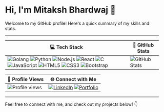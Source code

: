 # Hi, I'm Mitaksh Bhardwaj 👋

Welcome to my GitHub profile! Here's a quick summary of my skills and stats.

---

| 💻 **Tech Stack** | 🚀 **GitHub Stats** |
|-------------------|---------------------|
| ![Golang](https://img.shields.io/badge/Go-00ADD8?style=for-the-badge&logo=go&logoColor=white) ![Python](https://img.shields.io/badge/Python-14354C?style=for-the-badge&logo=python&logoColor=white) ![Node.js](https://img.shields.io/badge/Node.js-339933?style=for-the-badge&logo=nodedotjs&logoColor=white) ![React](https://img.shields.io/badge/React-61DAFB?style=for-the-badge&logo=react&logoColor=white) ![C](https://img.shields.io/badge/C-00599C?style=for-the-badge&logo=c&logoColor=white) ![JavaScript](https://img.shields.io/badge/JavaScript-323330?style=for-the-badge&logo=javascript&logoColor=F7DF1E) ![HTML5](https://img.shields.io/badge/HTML5-E34F26?style=for-the-badge&logo=html5&logoColor=white) ![CSS3](https://img.shields.io/badge/CSS3-1572B6?style=for-the-badge&logo=css3&logoColor=white) ![Bootstrap](https://img.shields.io/badge/Bootstrap-563D7C?style=for-the-badge&logo=bootstrap&logoColor=white) | ![GitHub Stats](https://github-readme-stats.vercel.app/api?username=mitaksh0&show_icons=true&theme=radical) |


| 🌟 **Profile Views** | 🌐 **Connect with Me** |
|----------------------|------------------------|
| ![Profile views](https://hits.seeyoufarm.com/api/count/incr/badge.svg?url=https://github.com/mitaksh0&title=Profile%20Views) | [![LinkedIn](https://img.shields.io/badge/LinkedIn-0077B5?style=for-the-badge&logo=linkedin&logoColor=white)](https://linkedin.com/in/mitaksh-bhardwaj)  [![Portfolio](https://img.shields.io/badge/Portfolio-000000?style=for-the-badge&logo=github&logoColor=white)](https://mitaksh.cc) |

---

Feel free to connect with me, and check out my projects below! 👇
